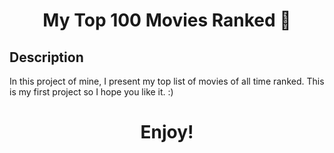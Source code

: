<h1 align = "center">My Top 100 Movies Ranked 🍿</h1>

<h2>Description</h2>
<p>In this project of mine, I present my top list of movies of all time ranked. This is my first project so I hope you like it. :)</p>

<h1 align = "center">Enjoy!</h1>
